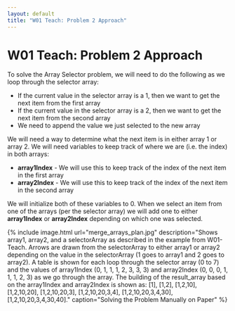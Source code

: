 ```yaml
---
layout: default
title: "W01 Teach: Problem 2 Approach"
---
```


# W01 Teach: Problem 2 Approach

To solve the Array Selector problem, we will need to do the following as we loop through the selector array:

* If the current value in the selector array is a 1, then we want to get the next item from the first array
* If the current value in the selector array is a 2, then we want to get the next item from the second array
* We need to append the value we just selected to the new array

We will need a way to determine what the next item is in either array 1 or array 2. We will need variables to keep track of where we are (i.e. the index) in both arrays:

* **array1Index** - We will use this to keep track of the index of the next item in the first array
* **array2Index** - We will use this to keep track of the index of the next item in the second array

We will initialize both of these variables to 0. When we select an item from one of the arrays (per the selector array) we will add one to either **array1Index** or **array2Index** depending on which one was selected.

{% include image.html url="merge_arrays_plan.jpg" description="Shows array1, array2, and a selectorArray as described in the example from W01-Teach. Arrows are drawn from the selectorArray to either array1 or array2 depending on the value in the selectorArray (1 goes to array1 and 2 goes to array2).  A table is shown for each loop through the selector array (0 to 7) and the values of array1Index (0, 1, 1, 1, 2, 3, 3, 3) and array2Index (0, 0, 0, 1, 1, 1, 2, 3) as we go through the array.  The building of the result_array based on the array1Index and array2Index is shown as: [1], [1,2], [1,2,10], [1,2,10,20], [1,2,10,20,3], [1,2,10,20,3,4], [1,2,10,20,3,4,30], [1,2,10,20,3,4,30,40]." caption="Solving the Problem Manually on Paper" %}
